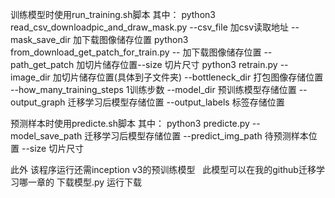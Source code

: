 训练模型时使用run_training.sh脚本
其中：
python3 read_csv_downloadpic_and_draw_mask.py --csv_file 加csv读取地址 --mask_save_dir 加下载图像储存位置 
python3 from_download_get_patch_for_train.py -- 加下载图像储存位置  --path_get_patch 加切片储存位置--size 切片尺寸
python3 retrain.py --image_dir 加切片储存位置(具体到子文件夹) --bottleneck_dir 打包图像存储位置 --how_many_training_steps 1训练步数  --model_dir 预训练模型存储位置 --output_graph 迁移学习后模型存储位置 --output_labels 标签存储位置

预测样本时使用predicte.sh脚本
其中：
python3 predicte.py --model_save_path 迁移学习后模型存储位置 --predict_img_path 待预测样本位置 --size 切片尺寸

此外 该程序运行还需inception v3的预训练模型  
此模型可以在我的github迁移学习哪一章的 下载模型.py 运行下载
